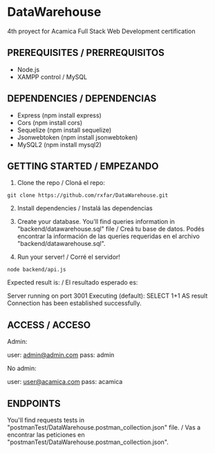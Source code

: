 # DataWarehouse
4th proyect for Acamica Full Stack Web Development certification

## PREREQUISITES / PRERREQUISITOS

- Node.js
- XAMPP control / MySQL

## DEPENDENCIES / DEPENDENCIAS

- Express (npm install express)
- Cors (npm install cors)
- Sequelize (npm install sequelize)
- Jsonwebtoken (npm install jsonwebtoken)
- MySQL2 (npm install mysql2)

## GETTING STARTED / EMPEZANDO

1. Clone the repo / Cloná el repo:

```
git clone https://github.com/rxfar/DataWarehouse.git
```

2. Install dependencies / Instalá las dependencias

3. Create your database. You'll find queries information in "backend/datawarehouse.sql" file / Creá tu base de datos. Podés encontrar la información de las queries requeridas en el archivo "backend/datawarehouse.sql".

4. Run your server! / Corré el servidor!

```
node backend/api.js
```

Expected result is: / El resultado esperado es:

Server running on port 3001
Executing (default): SELECT 1+1 AS result
Connection has been established successfully.

## ACCESS / ACCESO

Admin:

user: admin@admin.com
pass: admin

No admin:

user: user@acamica.com
pass: acamica

## ENDPOINTS

You'll find requests tests in "postmanTest/DataWarehouse.postman_collection.json" file. / Vas a encontrar las peticiones en "postmanTest/DataWarehouse.postman_collection.json".


